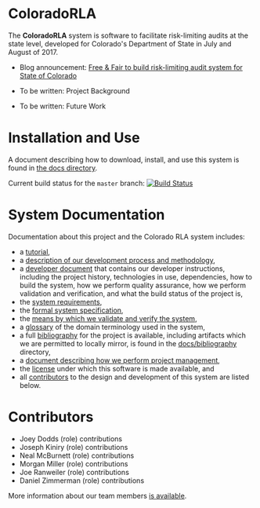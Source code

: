 ColoradoRLA
===========

The **ColoradoRLA** system is software to facilitate risk-limiting
audits at the state level, developed for Colorado's Department of
State in July and August of 2017.

* Blog announcement: [Free & Fair to build risk-limiting audit system for State of Colorado](http://freeandfair.us/blog/risk-limiting-audits/)

* To be written: Project Background

* To be written: Future Work

Installation and Use
====================

A document describing how to download, install, and use this system is
found in [the docs directory](docs/15_installation.md).

Current build status for the `master` branch: [![Build Status](https://travis-ci.org/FreeAndFair/ColoradoRLA.svg?branch=master)](https://travis-ci.org/FreeAndFair/ColoradoRLA)

System Documentation
====================

Documentation about this project and the Colorado RLA system includes:
* a [tutorial](docs/20_tutorial.md),
* a [description of our development process and methodology](docs/35_methodology.md),
* a [developer document](docs/25_developer.md) that contains our
  developer instructions, including the project history, technologies
  in use, dependencies, how to build the system, how we perform
  quality assurance, how we perform validation and verification, and
  what the build status of the project is,
* the [system requirements](docs/50_requirements.md),
* the [formal system specification](docs/55_specification.md),
* the [means by which we validate and verify the system](docs/40_v_and_v.md),
* a [glossary](docs/89_glossary.md) of the domain terminology used in the system,
* a full [bibliography](docs/99_bibliography.md) for the project is
  available, including artifacts which we are permitted to locally
  mirror, is found in the [docs/bibliography](docs/99_bibliography.md)
  directory,
* a [document describing how we perform project management](docs/30_project_management.md),
* the [license](#license) under which this software is made available, and
* all [contributors](#contributors) to the design and development of
  this system are listed below.

Contributors
============

* Joey Dodds (role) contributions
* Joseph Kiniry (role) contributions
* Neal McBurnett (role) contributions
* Morgan Miller (role) contributions
* Joe Ranweiler (role) contributions
* Daniel Zimmerman (role) contributions

More information about our team members [is available](docs/10_team.md).
